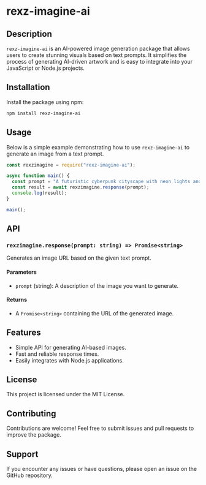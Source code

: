 # rexz-imagine-ai

## Description
`rexz-imagine-ai` is an AI-powered image generation package that allows users to create stunning visuals based on text prompts. It simplifies the process of generating AI-driven artwork and is easy to integrate into your JavaScript or Node.js projects.

## Installation
Install the package using npm:

```sh
npm install rexz-imagine-ai
```

## Usage
Below is a simple example demonstrating how to use `rexz-imagine-ai` to generate an image from a text prompt.

```javascript
const rexzimagine = require("rexz-imagine-ai");

async function main() {
  const prompt = "A futuristic cyberpunk cityscape with neon lights and flying cars.";
  const result = await rexzimagine.response(prompt);
  console.log(result);
}

main();
```

## API
### `rexzimagine.response(prompt: string) => Promise<string>`
Generates an image URL based on the given text prompt.

#### Parameters
- `prompt` (string): A description of the image you want to generate.

#### Returns
- A `Promise<string>` containing the URL of the generated image.

## Features
- Simple API for generating AI-based images.
- Fast and reliable response times.
- Easily integrates with Node.js applications.

## License
This project is licensed under the MIT License.

## Contributing
Contributions are welcome! Feel free to submit issues and pull requests to improve the package.

## Support
If you encounter any issues or have questions, please open an issue on the GitHub repository.
